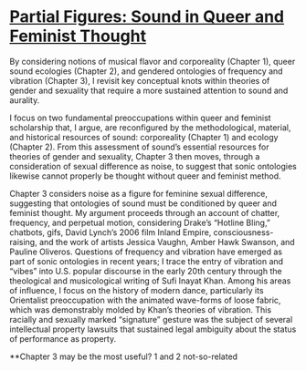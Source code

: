 # [Partial Figures: Sound in Queer and Feminist Thought](https://dukespace.lib.duke.edu/dspace/handle/10161/16226)

By considering notions of musical flavor and corporeality (Chapter 1), queer sound ecologies (Chapter 2), and gendered ontologies of frequency and vibration (Chapter 3), I revisit key conceptual knots within theories of gender and sexuality that require a more sustained attention to sound and aurality.

I focus on two fundamental preoccupations within queer and feminist scholarship that, I argue, are reconfigured by the methodological, material, and historical resources of sound: corporeality (Chapter 1) and ecology (Chapter 2). From this assessment of sound’s essential resources for theories of gender and sexuality, Chapter 3 then moves, through a consideration of sexual difference as noise, to suggest that sonic ontologies likewise cannot properly be thought without queer and feminist method.

Chapter 3 considers noise as a figure for feminine sexual difference, suggesting that ontologies of sound must be conditioned by queer and feminist thought. My argument proceeds through an account of chatter, frequency, and perpetual motion, considering Drake’s “Hotline Bling,” chatbots, gifs, David Lynch’s 2006 film Inland Empire, consciousness-raising, and the work of artists Jessica Vaughn, Amber Hawk Swanson, and Pauline Oliveros. Questions of frequency and vibration have emerged as part of sonic ontologies in recent years; I trace the entry of vibration and “vibes” into U.S. popular discourse in the early 20th century through the theological and musicological writing of Sufi Inayat Khan. Among his areas of influence, I focus on the history of modern dance, particularly its Orientalist preoccupation with the animated wave-forms of loose fabric, which was demonstrably molded by Khan’s theories of vibration. This racially and sexually marked “signature” gesture was the subject of several intellectual property lawsuits that sustained legal ambiguity about the status of performance as property.

**Chapter 3 may be the most useful? 1 and 2 not-so-related
